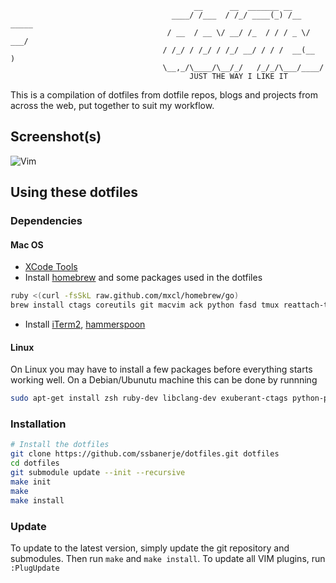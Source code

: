                                              __      __  _______ __
                                        ____/ /___  / /_/ ____(_) /__  _____
                                       / __  / __ \/ __/ /_  / / / _ \/ ___/
                                      / /_/ / /_/ / /_/ __/ / / /  __(__  )
                                      \__,_/\____/\__/_/   /_/_/\___/____/
                                            JUST THE WAY I LIKE IT


This is a compilation of dotfiles from dotfile repos, blogs and projects from across the web, put together to suit my workflow.

## Screenshot(s)
![Vim](https://raw.github.com/ssbanerje/dotfiles/master/vim_screenshot.png)


## Using these dotfiles
### Dependencies

#### Mac OS
* [XCode Tools](http://itunes.apple.com/us/app/xcode/id497799835?ls=1&mt=12#)
* Install [homebrew](https://github.com/mxcl/homebrew) and some packages used in the dotfiles

```bash
ruby <(curl -fsSkL raw.github.com/mxcl/homebrew/go)
brew install ctags coreutils git macvim ack python fasd tmux reattach-to-user-namespace
```

* Install [iTerm2](http://www.iterm2.com/#/section/home), [hammerspoon](http://www.hammerspoon.org)

#### Linux
On Linux you may have to install a few packages before everything starts working well. On a Debian/Ubunutu machine this can be done by runnning

```bash
sudo apt-get install zsh ruby-dev libclang-dev exuberant-ctags python-pip vim-nox vim-gnome rake tmux cmake python-dev xclip psutils
```

### Installation

```bash
# Install the dotfiles
git clone https://github.com/ssbanerje/dotfiles.git dotfiles
cd dotfiles
git submodule update --init --recursive
make init
make
make install
```

### Update
To update to the latest version, simply update the git repository and submodules. Then run `make` and `make install`. To update all VIM plugins, run `:PlugUpdate`
